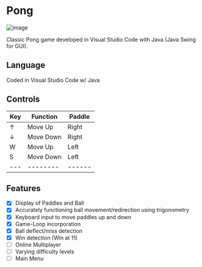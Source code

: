 # Pong
![image](https://user-images.githubusercontent.com/120230187/233693949-03367ead-febd-42df-a757-02535ac2b2b1.png)

Classic Pong game developed in Visual Studio Code with Java (Java Swing for GUI).

## Language
Coded in Visual Studio Code w/ Java

## Controls
| Key | Function | Paddle |
| --- | -------- | ------ |
|  ↑  | Move Up  | Right  |
|  ↓  | Move Down| Right  |
|  W  | Move Up  |  Left  |
|  S  | Move Down|  Left  |
| --- | -------- | ------ |

## Features
- [x] Display of Paddles and Ball
- [x] Accurately functioning ball movement/redirection using trigonometry
- [x] Keyboard input to move paddles up and down
- [x] Game-Loop incorporation 
- [x] Ball deflect/miss detection 
- [x] Win detection (Win at 11)
- [ ] Online Multiplayer
- [ ] Varying difficulty levels
- [ ] Main Menu
